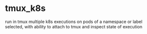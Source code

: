 # tmux_k8s
run in tmux  multiple k8s executions on pods of a namespace or label selected, with ability to attach to tmux and inspect state of execution
